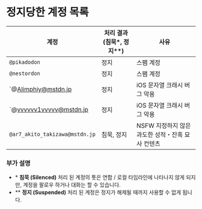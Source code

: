 # 정지당한 계정 목록

| 계정                            | 처리 결과 (침묵\*, 정지\*\*) | 사유                                              |
| ------------------------------- | ---------------------------- | ------------------------------------------------- |
| `@pikadodon`                    | 정지                         | 스팸 계정                                         |
| `@nestordon`                    | 정지                         | 스팸 계정                                         |
| `@Alimphiy@mstdn.jp             | 정지                         | iOS 문자열 크래시 버그 악용                       |
| `@vvvvvv1vvvvv@mstdn.jp         | 정지                         | iOS 문자열 크래시 버그 악용                       |
| `@ar7_akito_takizawa@mstdn.jp`  | 침묵, 정지                   | NSFW 지정하지 않은 과도한 성적・잔혹 묘사 컨텐츠  |

### 부가 설명 

- \* **침묵 (Silenced)** 처리 된 계정의 툿은 연합 / 로컬 타임라인에 나타나지 않게 되지만, 계정을 팔로우 하거나 대화는 할 수 있습니다.
- \*\* **정지 (Suspended)** 처리 된 계정은 정지가 해제될 때까지 사용할 수 없게 됩니다.

